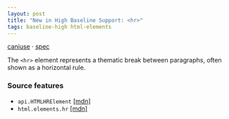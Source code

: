 ```yaml
---
layout: post
title: "New in High Baseline Support: <hr>"
tags: baseline-high html-elements
---
```


[caniuse](https://caniuse.com/?search=hr) · [spec](https://html.spec.whatwg.org/multipage/grouping-content.html#the-hr-element)

The `<hr>` element represents a thematic break between paragraphs, often shown as a horizontal rule.

### Source features

- ``api.HTMLHRElement`` [[mdn]](https://developer.mozilla.org/en-US/search?q=api.HTMLHRElement)
- ``html.elements.hr`` [[mdn]](https://developer.mozilla.org/en-US/search?q=html.elements.hr)
